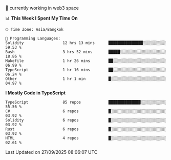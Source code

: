 🔭 currently working in web3 space

<!--START_SECTION:waka-->
📊 **This Week I Spent My Time On** 

```text
🕑︎ Time Zone: Asia/Bangkok

💬 Programming Languages: 
Solidity                 12 hrs 13 mins      ███████████████░░░░░░░░░░   59.53 % 
Bash                     3 hrs 52 mins       █████░░░░░░░░░░░░░░░░░░░░   18.86 % 
Makefile                 1 hr 26 mins        ██░░░░░░░░░░░░░░░░░░░░░░░   06.99 % 
TypeScript               1 hr 16 mins        ██░░░░░░░░░░░░░░░░░░░░░░░   06.24 % 
Other                    1 hr 1 min          █░░░░░░░░░░░░░░░░░░░░░░░░   04.97 % 
```

**I Mostly Code in TypeScript** 

```text
TypeScript               85 repos            ██████████████░░░░░░░░░░░   55.56 % 
C#                       6 repos             █░░░░░░░░░░░░░░░░░░░░░░░░   03.92 % 
Solidity                 6 repos             █░░░░░░░░░░░░░░░░░░░░░░░░   03.92 % 
Rust                     6 repos             █░░░░░░░░░░░░░░░░░░░░░░░░   03.92 % 
HTML                     4 repos             █░░░░░░░░░░░░░░░░░░░░░░░░   02.61 % 
```




 Last Updated on 27/09/2025 08:06:07 UTC
<!--END_SECTION:waka-->
